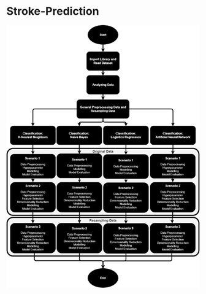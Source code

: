 # Stroke-Prediction

<img src="https://github.com/kevin-wijaya/Classification-Dataset-Stroke/blob/main/Workflow_UAS_2_Stroke.png?raw=true" width=650px/>

